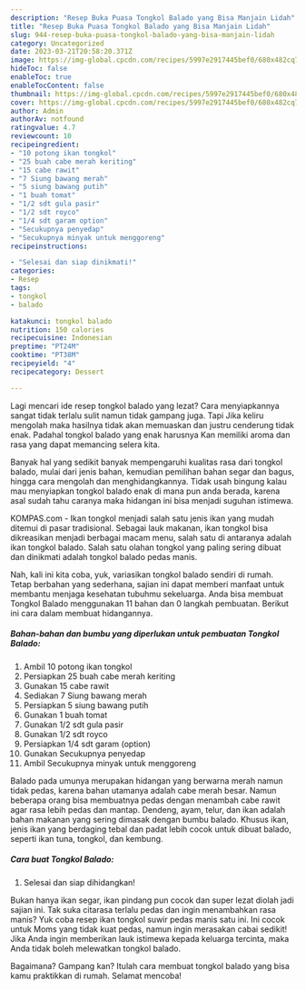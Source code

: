 ```yaml
---
description: "Resep Buka Puasa Tongkol Balado yang Bisa Manjain Lidah"
title: "Resep Buka Puasa Tongkol Balado yang Bisa Manjain Lidah"
slug: 944-resep-buka-puasa-tongkol-balado-yang-bisa-manjain-lidah
category: Uncategorized
date: 2023-03-21T20:58:20.371Z
image: https://img-global.cpcdn.com/recipes/5997e2917445bef0/680x482cq70/tongkol-balado-foto-resep-utama.jpg
hideToc: false
enableToc: true
enableTocContent: false
thumbnail: https://img-global.cpcdn.com/recipes/5997e2917445bef0/680x482cq70/tongkol-balado-foto-resep-utama.jpg
cover: https://img-global.cpcdn.com/recipes/5997e2917445bef0/680x482cq70/tongkol-balado-foto-resep-utama.jpg
author: Admin
authorAv: notfound
ratingvalue: 4.7
reviewcount: 10
recipeingredient:
- "10 potong ikan tongkol"
- "25 buah cabe merah keriting"
- "15 cabe rawit"
- "7 Siung bawang merah"
- "5 siung bawang putih"
- "1 buah tomat"
- "1/2 sdt gula pasir"
- "1/2 sdt royco"
- "1/4 sdt garam option"
- "Secukupnya penyedap"
- "Secukupnya minyak untuk menggoreng"
recipeinstructions:

- "Selesai dan siap dinikmati!"
categories:
- Resep
tags:
- tongkol
- balado

katakunci: tongkol balado 
nutrition: 150 calories
recipecuisine: Indonesian
preptime: "PT24M"
cooktime: "PT38M"
recipeyield: "4"
recipecategory: Dessert

---
```



Lagi mencari ide resep tongkol balado yang lezat? Cara menyiapkannya sangat tidak terlalu sulit namun tidak gampang juga. Tapi Jika keliru mengolah maka hasilnya tidak akan memuaskan dan justru cenderung tidak enak. Padahal tongkol balado yang enak harusnya Kan memiliki aroma dan rasa yang dapat memancing selera kita.


Banyak hal yang sedikit banyak mempengaruhi kualitas rasa dari tongkol balado, mulai dari jenis bahan, kemudian pemilihan bahan segar dan bagus, hingga cara mengolah dan menghidangkannya. Tidak usah bingung kalau mau menyiapkan tongkol balado enak di mana pun anda berada, karena asal sudah tahu caranya maka hidangan ini bisa menjadi suguhan istimewa.

KOMPAS.com - Ikan tongkol menjadi salah satu jenis ikan yang mudah ditemui di pasar tradisional. Sebagai lauk makanan, ikan tongkol bisa dikreasikan menjadi berbagai macam menu, salah satu di antaranya adalah ikan tongkol balado. Salah satu olahan tongkol yang paling sering dibuat dan dinikmati adalah tongkol balado pedas manis.


Nah, kali ini kita coba, yuk, variasikan tongkol balado sendiri di rumah. Tetap berbahan yang sederhana, sajian ini dapat memberi manfaat untuk membantu menjaga kesehatan tubuhmu sekeluarga. Anda bisa membuat Tongkol Balado menggunakan 11 bahan dan 0 langkah pembuatan. Berikut ini cara dalam membuat hidangannya.

<!--inarticleads1-->

##### Bahan-bahan dan bumbu yang diperlukan untuk pembuatan Tongkol Balado:

1. Ambil 10 potong ikan tongkol
1. Persiapkan 25 buah cabe merah keriting
1. Gunakan 15 cabe rawit
1. Sediakan 7 Siung bawang merah
1. Persiapkan 5 siung bawang putih
1. Gunakan 1 buah tomat
1. Gunakan 1/2 sdt gula pasir
1. Gunakan 1/2 sdt royco
1. Persiapkan 1/4 sdt garam (option)
1. Gunakan Secukupnya penyedap
1. Ambil Secukupnya minyak untuk menggoreng


Balado pada umunya merupakan hidangan yang berwarna merah namun tidak pedas, karena bahan utamanya adalah cabe merah besar. Namun beberapa orang bisa membuatnya pedas dengan menambah cabe rawit agar rasa lebih pedas dan mantap. Dendeng, ayam, telur, dan ikan adalah bahan makanan yang sering dimasak dengan bumbu balado. Khusus ikan, jenis ikan yang berdaging tebal dan padat lebih cocok untuk dibuat balado, seperti ikan tuna, tongkol, dan kembung. 

<!--inarticleads2-->

##### Cara buat Tongkol Balado:


1. Selesai dan siap dihidangkan!

Bukan hanya ikan segar, ikan pindang pun cocok dan super lezat diolah jadi sajian ini. Tak suka citarasa terlalu pedas dan ingin menambahkan rasa manis? Yuk coba resep ikan tongkol suwir pedas manis satu ini. Ini cocok untuk Moms yang tidak kuat pedas, namun ingin merasakan cabai sedikit! Jika Anda ingin memberikan lauk istimewa kepada keluarga tercinta, maka Anda tidak boleh melewatkan tongkol balado. 

Bagaimana? Gampang kan? Itulah cara membuat tongkol balado yang bisa kamu praktikkan di rumah. Selamat mencoba!
